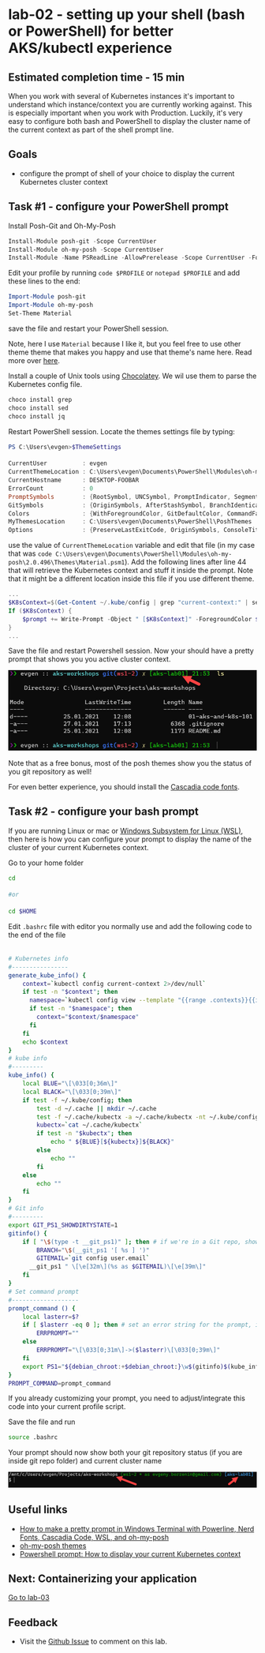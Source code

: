 # lab-02 - setting up your shell (bash or PowerShell) for better AKS/kubectl experience

## Estimated completion time - 15 min

When you work with several of Kubernetes instances it's important to understand which instance/context you are currently working against. This is especially important when you work with Production. Luckily, it's very easy to configure both bash and PowerShell to display the cluster name of the current context as part of the shell prompt line. 

## Goals

* configure the prompt of shell of your choice to display the current Kubernetes cluster context

## Task #1 - configure your PowerShell prompt

Install Posh-Git and Oh-My-Posh

```PowerShell
Install-Module posh-git -Scope CurrentUser
Install-Module oh-my-posh -Scope CurrentUser
Install-Module -Name PSReadLine -AllowPrerelease -Scope CurrentUser -Force -SkipPublisherCheck
```

Edit your profile by running `code $PROFILE` or `notepad $PROFILE`  and add these lines to the end:

```PowerShell
Import-Module posh-git
Import-Module oh-my-posh
Set-Theme Material
```

save the file and restart your PowerShell session.

Note, here I use `Material` because I like it, but you feel free to use other theme theme that makes you happy and use that theme's name here. Read more over [here](https://github.com/JanDeDobbeleer/oh-my-posh#themes).

Install a couple of Unix tools using [Chocolatey](https://chocolatey.org/install). We wil use them to parse the Kubernetes config file.

```PowerShell
choco install grep
choco install sed
choco install jq
```

Restart PowerShell session. Locate the themes settings file by typing:

```PowerShell
PS C:\Users\evgen>$ThemeSettings

CurrentUser          : evgen
CurrentThemeLocation : C:\Users\evgen\Documents\PowerShell\Modules\oh-my-posh\2.0.492\Themes\Material.psm1
CurrentHostname      : DESKTOP-FOOBAR
ErrorCount           : 0
PromptSymbols        : {RootSymbol, UNCSymbol, PromptIndicator, SegmentBackwardSymbol…}
GitSymbols           : {OriginSymbols, AfterStashSymbol, BranchIdenticalStatusToSymbol, BeforeStashSymbol…}
Colors               : {WithForegroundColor, GitDefaultColor, CommandFailedIconForegroundColor, WithBackgroundColor…}
MyThemesLocation     : C:\Users\evgen\Documents\PowerShell\PoshThemes
Options              : {PreserveLastExitCode, OriginSymbols, ConsoleTitle}

```

use the value of `CurrentThemeLocation` variable and edit that file (in my case that was `code C:\Users\evgen\Documents\PowerShell\Modules\oh-my-posh\2.0.496\Themes\Material.psm1`). Add the following lines after line 44 that will retrieve the Kubernetes context and stuff it inside the prompt. Note that it might be a different location inside this file if you use different theme.

```PowerShell
...
$K8sContext=$(Get-Content ~/.kube/config | grep "current-context:" | sed "s/current-context: //")
If ($K8sContext) {
    $prompt += Write-Prompt -Object " [$K8sContext]" -ForegroundColor $sl.Colors.PromptSymbolColor
}
...
```

Save the file and restart Powershell session. Now your should have a pretty prompt that shows you you active cluster context.

![ps-k8s](images/ps-k8s.png)

Note that as a free bonus, most of the posh themes show you the status of you git repository as well!

For even better experience, you should install the [Cascadia code fonts](https://github.com/microsoft/cascadia-code#installation).

## Task #2 - configure your bash prompt

If you are running Linux or mac or [Windows Subsystem for Linux (WSL)](https://docs.microsoft.com/en-us/windows/wsl/install-win10?WT.mc_id=AZ-MVP-5003837), then here is how you can configure your prompt to display the name of the cluster of your current Kubernetes context. 

Go to your home folder

```bash
cd

#or

cd $HOME
```

Edit `.bashrc` file with editor you normally use and add the following code to the end of the file

```bash

# Kubernetes info
#----------------
generate_kube_info() {
    context=`kubectl config current-context 2>/dev/null`
    if test -n "$context"; then
      namespace=`kubectl config view --template "{{range .contexts}}{{if eq .name \"$context\"}}{{.context.namespace}}{{end}}{{end}}"  2>/dev/null  | grep -v '<no value>'`
      if test -n "$namespace"; then
        context="$context/$namespace"
      fi
    fi
    echo $context
}
# kube info
#---------
kube_info() {
    local BLUE="\[\033[0;36m\]"
    local BLACK="\[\033[0;39m\]"
    if test -f ~/.kube/config; then
        test -d ~/.cache || mkdir ~/.cache
        test -f ~/.cache/kubectx -a ~/.cache/kubectx -nt ~/.kube/config || generate_kube_info >~/.cache/kubectx
        kubectx=`cat ~/.cache/kubectx`
        if test -n "$kubectx"; then
            echo " ${BLUE}[${kubectx}]${BLACK}"
        else
            echo ""
        fi
    else
        echo ""
    fi
}
# Git info
#---------
export GIT_PS1_SHOWDIRTYSTATE=1
gitinfo() {
    if [ "\$(type -t __git_ps1)" ]; then # if we're in a Git repo, show current branch
        BRANCH="\$(__git_ps1 '[ %s ] ')"
        GITEMAIL=`git config user.email`
      __git_ps1 " \[\e[32m\](%s as $GITEMAIL)\[\e[39m\]"
    fi
}
# Set command prompt
#-------------------
prompt_command () {
    local lasterr=$?
    if [ $lasterr -eq 0 ]; then # set an error string for the prompt, if applicable
        ERRPROMPT=""
    else
        ERRPROMPT="\[\033[0;31m\]->($lasterr)\[\033[0;39m\]"
    fi
    export PS1="${debian_chroot:+$debian_chroot:}\w$(gitinfo)$(kube_info)$ERRPROMPT\n\\$ "
}
PROMPT_COMMAND=prompt_command
```

If you already customizing your prompt, you need to adjust/integrate this code into your current profile script.

Save the file and run

```bash
source .bashrc
```

Your prompt should now show both your git repository status (if you are inside git repo folder) and current cluster name

![bash-prompt](images/bash-prompt.png)

## Useful links

* [How to make a pretty prompt in Windows Terminal with Powerline, Nerd Fonts, Cascadia Code, WSL, and oh-my-posh](https://www.hanselman.com/blog/how-to-make-a-pretty-prompt-in-windows-terminal-with-powerline-nerd-fonts-cascadia-code-wsl-and-ohmyposh)
* [oh-my-posh themes](https://github.com/JanDeDobbeleer/oh-my-posh#themes)
* [Powershell prompt: How to display your current Kubernetes context](https://blog.guybarrette.com/powershell-prompt-how-to-display-your-current-kubernetes-context)

## Next: Containerizing your application

[Go to lab-03](../lab-03/readme.md)

## Feedback

* Visit the [Github Issue](https://github.com/evgenyb/aks-workshops/issues/3) to comment on this lab. 
